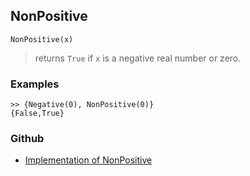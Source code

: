 ## NonPositive

```
NonPositive(x)  
```

> returns `True` if `x` is a negative real number or zero.
	
### Examples
 
```
>> {Negative(0), NonPositive(0)}
{False,True}
```

### Github

* [Implementation of NonPositive](https://github.com/axkr/symja_android_library/blob/master/symja_android_library/matheclipse-core/src/main/java/org/matheclipse/core/builtin/BooleanFunctions.java#L3650) 
